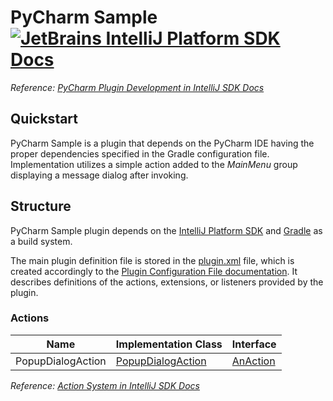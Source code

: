 # PyCharm Sample [![JetBrains IntelliJ Platform SDK Docs](https://jb.gg/badges/docs.svg)][docs]
*Reference: [PyCharm Plugin Development in IntelliJ SDK Docs][docs:pycharm]*

## Quickstart

PyCharm Sample is a plugin that depends on the PyCharm IDE having the proper dependencies specified
in the Gradle configuration file. Implementation utilizes a simple action added to the *MainMenu* group displaying
a message dialog after invoking.

## Structure

PyCharm Sample
plugin depends on the [IntelliJ Platform SDK][docs] and [Gradle][docs:gradle] as a build system.

The main plugin definition file is stored in the [plugin.xml][file:plugin.xml] file, which is created accordingly
to the [Plugin Configuration File documentation][docs:plugin.xml]. It describes definitions of the actions, extensions,
or listeners provided by the plugin.

### Actions

| Name              | Implementation Class                        | Interface                |
| ----------------- | ------------------------------------------- | ------------------------ |
| PopupDialogAction | [PopupDialogAction][file:PopupDialogAction] | [AnAction][sdk:AnAction] |

*Reference: [Action System in IntelliJ SDK Docs][docs:actions]*

[docs]: https://www.jetbrains.org/intellij/sdk/docs
[docs:actions]: https://www.jetbrains.org/intellij/sdk/docs/basics/action_system.html
[docs:pycharm]: https://jetbrains.org/intellij/sdk/docs/products/pycharm.html
[docs:ep]: https://www.jetbrains.org/intellij/sdk/docs/basics/plugin_structure/plugin_extension_points.html
[docs:gradle]: https://www.jetbrains.org/intellij/sdk/docs/tutorials/build_system.html
[docs:plugin.xml]: https://www.jetbrains.org/intellij/sdk/docs/basics/plugin_structure/plugin_configuration_file.html
[docs:listeners]: https://jetbrains.org/intellij/sdk/docs/basics/plugin_structure/plugin_listeners.html

[file:plugin.xml]: ./src/main/resources/META-INF/plugin.xml
[file:PopupDialogAction]: ./src/main/java/org/intellij/sdk/pycharm/PopupDialogAction.java

[sdk:AnAction]: upsource:///platform/editor-ui-api/src/com/intellij/openapi/actionSystem/AnAction.java
